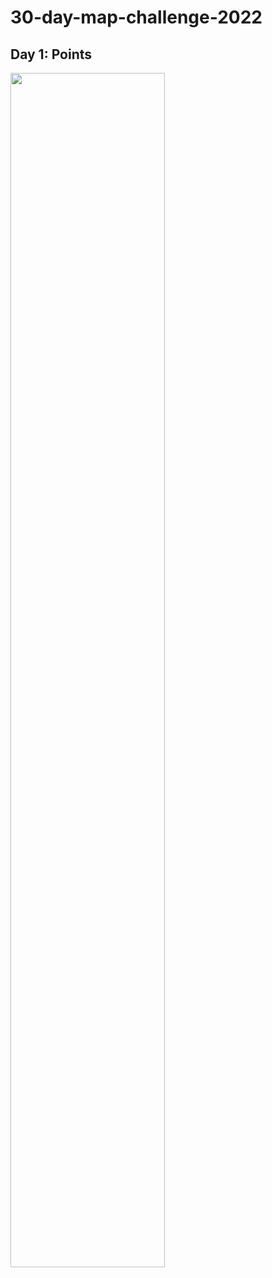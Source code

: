 # 30-day-map-challenge-2022

## Day 1: Points
<img src='https://github.com/samiaab1990/30-day-map-challenge-2022/blob/0663afa2387e1a2e9a1fe1a6fd376438febfd2d7/points/languages.png' width='70%' height='70%'>
